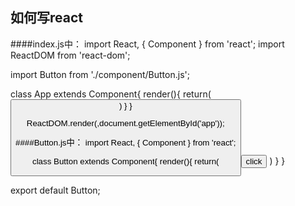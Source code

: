 ## 如何写react



####index.js中：
import React, { Component } from 'react';
import ReactDOM from 'react-dom';

import Button from './component/Button.js';


class App extends Component{
    render(){
        return(
            <Button />
        )
    }
}


ReactDOM.render(<App/>,document.getElementById('app'));




####Button.js中：
import React, { Component } from 'react';

class Button extends Component{
    render(){
        return(
            <div>
                <button>click</button>
            </div>
        )
    }
}

export default Button;

